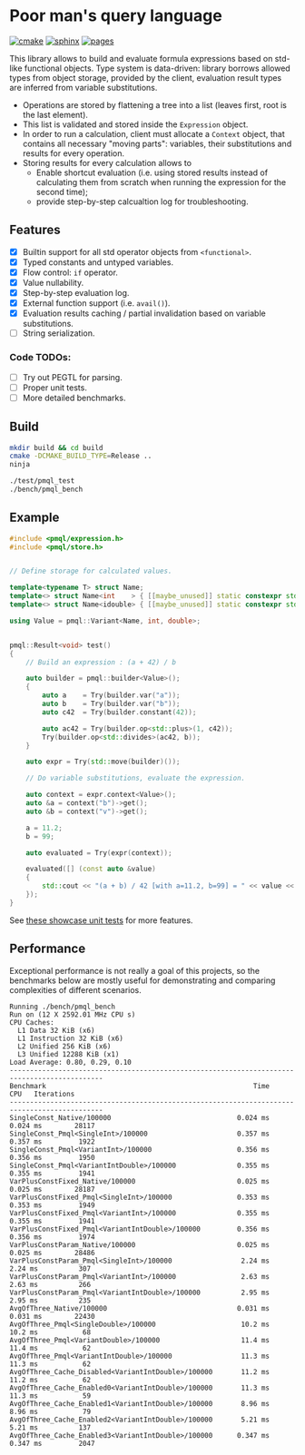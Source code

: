 # Poor man's query language

[![cmake](https://github.com/xenzh/poor-mans-ql/actions/workflows/cmake.yml/badge.svg)](https://github.com/xenzh/poor-mans-ql/actions/workflows/cmake.yml)
[![sphinx](https://github.com/xenzh/poor-mans-ql/actions/workflows/sphinx.yml/badge.svg)](https://github.com/xenzh/poor-mans-ql/actions/workflows/sphinx.yml)
[![pages](https://img.shields.io/badge/sphinx-documentation-informational)](https://xenzh.github.io/poor-mans-ql/)

This library allows to build and evaluate formula expressions based on std-like functional objects. Type system is data-driven: library borrows allowed types from object storage, provided by the client, evaluation result types are inferred from variable substitutions.

* Operations are stored by flattening a tree into a list (leaves first, root is the last element).
* This list is validated and stored inside the `Expression` object.
* In order to run a calculation, client must allocate a `Context` object, that contains all necessary "moving parts": variables, their substitutions and results for every operation.
* Storing results for every calculation allows to
    * Enable shortcut evaluation (i.e. using stored results instead of calculating them from scratch when running the expression for the second time);
    * provide step-by-step calcualtion log for troubleshooting.

## Features

- [x] Builtin support for all std operator objects from `<functional>`.
- [x] Typed constants and untyped variables.
- [x] Flow control: `if` operator.
- [x] Value nullability.
- [x] Step-by-step evaluation log.
- [x] External function support (i.e. `avail()`).
- [x] Evaluation results caching / partial invalidation based on variable substitutions.
- [ ] String serialization.

### Code TODOs:

- [ ] Try out PEGTL for parsing.
- [ ] Proper unit tests.
- [ ] More detailed benchmarks.

## Build

```sh
mkdir build && cd build
cmake -DCMAKE_BUILD_TYPE=Release ..
ninja

./test/pmql_test
./bench/pmql_bench
```

## Example

```cpp
#include <pmql/expression.h>
#include <pmql/store.h>


// Define storage for calculated values.

template<typename T> struct Name;
template<> struct Name<int    > { [[maybe_unused]] static constexpr std::string_view value = "int"   ; };
template<> struct Name<idouble> { [[maybe_unused]] static constexpr std::string_view value = "double"; };

using Value = pmql::Variant<Name, int, double>;


pmql::Result<void> test()
{
    // Build an expression : (a + 42) / b

    auto builder = pmql::builder<Value>();
    {
        auto a    = Try(builder.var("a"));
        auto b    = Try(builder.var("b"));
        auto c42  = Try(builder.constant(42));

        auto ac42 = Try(builder.op<std::plus>(1, c42));
        Try(builder.op<std::divides>(ac42, b));
    }

    auto expr = Try(std::move(builder)());

    // Do variable substitutions, evaluate the expression.

    auto context = expr.context<Value>();
    auto &a = context("b")->get();
    auto &b = context("v")->get();

    a = 11.2;
    b = 99;

    auto evaluated = Try(expr(context));

    evaluated([] (const auto &value)
    {
        std::cout << "(a + b) / 42 [with a=11.2, b=99] = " << value << std::endl;
    });
}
```

See [these showcase unit tests](./test/example.t.cpp) for more features.

## Performance

Exceptional performance is not really a goal of this projects, so the benchmarks below are mostly useful for demonstrating and comparing complexities of different scenarios.

```
Running ./bench/pmql_bench
Run on (12 X 2592.01 MHz CPU s)
CPU Caches:
  L1 Data 32 KiB (x6)
  L1 Instruction 32 KiB (x6)
  L2 Unified 256 KiB (x6)
  L3 Unified 12288 KiB (x1)
Load Average: 0.80, 0.29, 0.10
---------------------------------------------------------------------------------------------
Benchmark                                                   Time             CPU   Iterations
---------------------------------------------------------------------------------------------
SingleConst_Native/100000                               0.024 ms        0.024 ms        28117
SingleConst_Pmql<SingleInt>/100000                      0.357 ms        0.357 ms         1922
SingleConst_Pmql<VariantInt>/100000                     0.356 ms        0.356 ms         1950
SingleConst_Pmql<VariantIntDouble>/100000               0.355 ms        0.355 ms         1941
VarPlusConstFixed_Native/100000                         0.025 ms        0.025 ms        28187
VarPlusConstFixed_Pmql<SingleInt>/100000                0.353 ms        0.353 ms         1949
VarPlusConstFixed_Pmql<VariantInt>/100000               0.355 ms        0.355 ms         1941
VarPlusConstFixed_Pmql<VariantIntDouble>/100000         0.356 ms        0.356 ms         1974
VarPlusConstParam_Native/100000                         0.025 ms        0.025 ms        28486
VarPlusConstParam_Pmql<SingleInt>/100000                 2.24 ms         2.24 ms          307
VarPlusConstParam_Pmql<VariantInt>/100000                2.63 ms         2.63 ms          266
VarPlusConstParam_Pmql<VariantIntDouble>/100000          2.95 ms         2.95 ms          235
AvgOfThree_Native/100000                                0.031 ms        0.031 ms        22430
AvgOfThree_Pmql<SingleDouble>/100000                     10.2 ms         10.2 ms           68
AvgOfThree_Pmql<VariantDouble>/100000                    11.4 ms         11.4 ms           62
AvgOfThree_Pmql<VariantIntDouble>/100000                 11.3 ms         11.3 ms           62
AvgOfThree_Cache_Disabled<VariantIntDouble>/100000       11.2 ms         11.2 ms           62
AvgOfThree_Cache_Enabled0<VariantIntDouble>/100000       11.3 ms         11.3 ms           59
AvgOfThree_Cache_Enabled1<VariantIntDouble>/100000       8.96 ms         8.96 ms           79
AvgOfThree_Cache_Enabled2<VariantIntDouble>/100000       5.21 ms         5.21 ms          137
AvgOfThree_Cache_Enabled3<VariantIntDouble>/100000      0.347 ms        0.347 ms         2047
```

